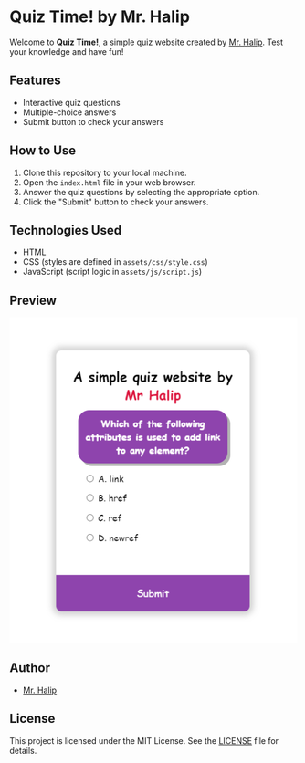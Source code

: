 # Quiz Time! by Mr. Halip

Welcome to **Quiz Time!**, a simple quiz website created by [Mr. Halip](https://halip26.github.io/). Test your knowledge and have fun!

## Features

- Interactive quiz questions
- Multiple-choice answers
- Submit button to check your answers

## How to Use

1. Clone this repository to your local machine.
2. Open the `index.html` file in your web browser.
3. Answer the quiz questions by selecting the appropriate option.
4. Click the "Submit" button to check your answers.

## Technologies Used

- HTML
- CSS (styles are defined in `assets/css/style.css`)
- JavaScript (script logic in `assets/js/script.js`)

## Preview

![Quiz Time!](assets/images/preview.png)

## Author

- [Mr. Halip](https://halip26.github.io/)

## License

This project is licensed under the MIT License. See the [LICENSE](LICENSE) file for details.
